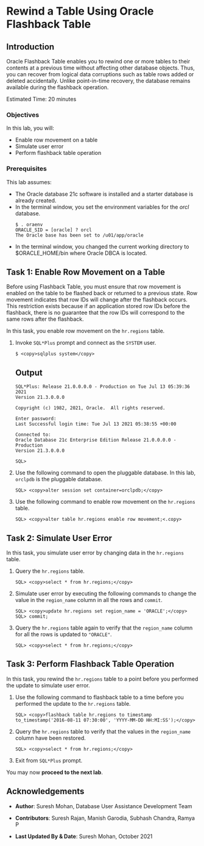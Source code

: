 # Rewind a Table Using Oracle Flashback Table

## Introduction

Oracle Flashback Table enables you to rewind one or more tables to their contents at a previous time without affecting other database objects. Thus, you can recover from logical data corruptions such as table rows added or deleted accidentally. Unlike point-in-time recovery, the database remains available during the flashback operation.

Estimated Time: 20 minutes

### **Objectives**
In this lab, you will:
- Enable row movement on a table
- Simulate user error
- Perform flashback table operation

### **Prerequisites**
This lab assumes:
- The Oracle database 21c software is installed and a starter database is already created.
- In the terminal window, you set the environment variables for the _orcl_ database.
    ```
    $ . oraenv
    ORACLE_SID = [oracle] ? orcl
    The Oracle base has been set to /u01/app/oracle
    ```
- In the terminal window, you changed the current working directory to $ORACLE\_HOME/bin where Oracle DBCA is located.


## Task 1: Enable Row Movement on a Table

Before using Flashback Table, you must ensure that row movement is enabled on the table to be flashed back or returned to a previous state. Row movement indicates that row IDs will change after the flashback occurs. This restriction exists because if an application stored row IDs before the flashback, there is no guarantee that the row IDs will correspond to the same rows after the flashback.

In this task, you enable row movement on the `hr.regions` table.

1. Invoke `SQL*Plus` prompt and connect as the `SYSTEM` user.

    ```
    $ <copy>sqlplus system</copy>
    ```

    ## Output

    ```
    SQL*Plus: Release 21.0.0.0.0 - Production on Tue Jul 13 05:39:36 2021
    Version 21.3.0.0.0

    Copyright (c) 1982, 2021, Oracle.  All rights reserved.

    Enter password:
    Last Successful login time: Tue Jul 13 2021 05:38:55 +00:00

    Connected to:
    Oracle Database 21c Enterprise Edition Release 21.0.0.0.0 - Production
    Version 21.3.0.0.0

    SQL>
    ```

2. Use the following command to open the pluggable database. In this lab, `orclpdb` is the pluggable database.

    ```
    SQL> <copy>alter session set container=orclpdb;</copy>
    ```

3. Use the following command to enable row movement on the `hr.regions` table.

    ```
    SQL> <copy>alter table hr.regions enable row movement;<.copy>
    ```

## Task 2: Simulate User Error

In this task, you simulate user error by changing data in the `hr.regions` table.

1. Query the `hr.regions` table.

    ```
    SQL> <copy>select * from hr.regions;</copy>
    ```

2. Simulate user error by executing the following commands to change the value in the `region_name` column in all the rows and `commit`.

    ```
    SQL> <copy>update hr.regions set region_name = 'ORACLE';</copy>
    SQL> commit;
    ```

3. Query the `hr.regions` table again to verify that the `region_name` column for all the rows is updated to `"ORACLE"`.

    ```
    SQL> <copy>select * from hr.regions;</copy>
    ```

## Task 3: Perform Flashback Table Operation

In this task, you rewind the `hr.regions` table to a point before you performed the update to simulate user error.

1. Use the following command to flashback table to a time before you performed the update to the `hr.regions` table.

    ```
    SQL> <copy>flashback table hr.regions to timestamp to_timestamp('2016-08-11 07:30:00', 'YYYY-MM-DD HH:MI:SS');</copy>
    ```

2. Query the `hr.regions` table to verify that the values in the `region_name` column have been restored.

    ```
    SQL> <copy>select * from hr.regions;</copy>
    ```

3. Exit from `SQL*Plus` prompt.

You may now **proceed to the next lab**.



## Acknowledgements

- **Author**: Suresh Mohan, Database User Assistance Development Team

- **Contributors**: Suresh Rajan, Manish Garodia, Subhash Chandra, Ramya P

- **Last Updated By & Date**: Suresh Mohan, October 2021
